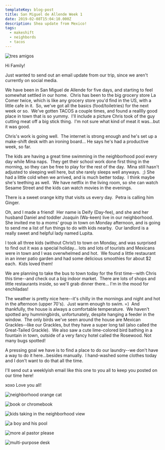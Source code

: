 ```yaml
---
templateKey: blog-post
title: San Miguel de Allende Week 1
date: 2019-02-08T15:04:10.000Z
description: Shea update from Mexico!
tags:
  - makeshift
  - neighbords
  - tacos
---
```

![tres amigos](/img/img_1361.jpg "Henrik, Petra and Mina sit patiently in front of a rustic doorway.")

Hi Family!

Just wanted to send out an email update from our trip, since we aren't currently on social media.

We have been in San Miguel de Allende for five days, and starting to feel somewhat settled in our home.  Chris has been to the big grocery store La Comer twice, which is like any grocery store you'd find in the US, with a little cafe in it.  So, we've got all the basics (food/toiletries) for the next week or so.  We've gotten TACOS a couple times, and found a realllly good place in town that is so yummy.  I'll include a picture Chris took of the guy cutting meat off a big stick thing.  I'm not sure what kind of meat it was...but it was good.

Chris's work is going well.  The internet is strong enough and he's set up a make-shift desk with an ironing board... He says he's had a productive week, so far.

The kids are having a great time swimming in the neighborhood pool every day while Mina naps.  They get their school work done first thing in the morning, so they can be free to play for the rest of the day.  Mina still hasn't adjusted to sleeping well here, but she rarely sleeps well anyways.  ;) She had a little cold when we arrived, and is much better today.  I think maybe she's teething as well.  We have netflix in the living room, so she can watch Sesame Street and the kids can watch movies in the evenings.

There is a sweet orange kitty that visits us every day.  Petra is calling him Ginger.

Oh, and I made a friend!  Her name is Deify (Day-fee), and she and her husband Daniel and toddler Joaquín (Wa-keen) live in our neighborhood.  She invited me to a moms' group in town on Monday afternoon, and is going to send me a list of fun things to do with kids nearby.  Our landlord is a really sweet and helpful lady named Lupita.

I took all three kids (without Chris!) to town on Monday, and was surprised to find out it was a special holiday... lots and lots of tourists and Mexicans were in town and I was overwhelmed and hot.  We found a little restaurant in an inner patio garden and had some delicious smoothies for about $2 each.  Kids loved them!

We are planning to take the bus to town today for the first time--with Chris this time--and check out a big indoor market.  There are lots of shops and little restaurants inside, so we'll grab dinner there... I'm in the mood for enchiladas!

The weather is pretty nice here--it's chilly in the mornings and night and hot in the afternoon (upper 70's).  Just warm enough to swim. =)  And thankfully, the house is always a comfortable temperature.  We haven't spotted any hummingbirds, unfortunately, despite hanging a feeder in the window.  The only birds we've seen around the house are Mexican Grackles--like our Grackles, but they have a super long tail (also called the Great-Tailed Grackle).  We also saw a cute lime-colored bird bathing in a fountain in town, outside of a very fancy hotel called the Rosewood. Not many bugs spotted!

A pressing goal we have is to find a place to do our laundry--we don't have a way to do it here...besides manually.  I hand-washed some clothes today and I don't want to do that all the time.

I'll send out a weeklyish email like this one to you all to keep you posted on our time here!

xoxo Love you all!

![neighborhood orange cat](/img/img_1332.jpg "Petra has a new friend.")

![book or chromebook](/img/img_1348.jpg "Henrik chooses a book over the chromebook")

![kids taking in the neighborhood view](/img/img_1359.jpg "Henrik and Petra inspecting the new grounds.")

![a boy and his pool](/img/img_1403.jpg "All Henrik really wanted was a pool.")

![more al pastor please](/img/la_brasilia_sma.jpg "A local chef slicing off the al pastor")

![multi-purpose desk](/img/mexican_stand-up.png "This is nothing new for Chris.")
